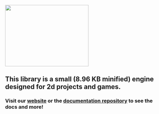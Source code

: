 <image src="LumiJS.png" width="270px" height="200px"></image>
## This library is a small (8.96 KB minified) engine designed for 2d projects and games.
### Visit our [website](https://lumi.js.org) or the [documentation repository](https://github.com/FuriousTsunami/LumiJSDocs) to see the docs and more!
